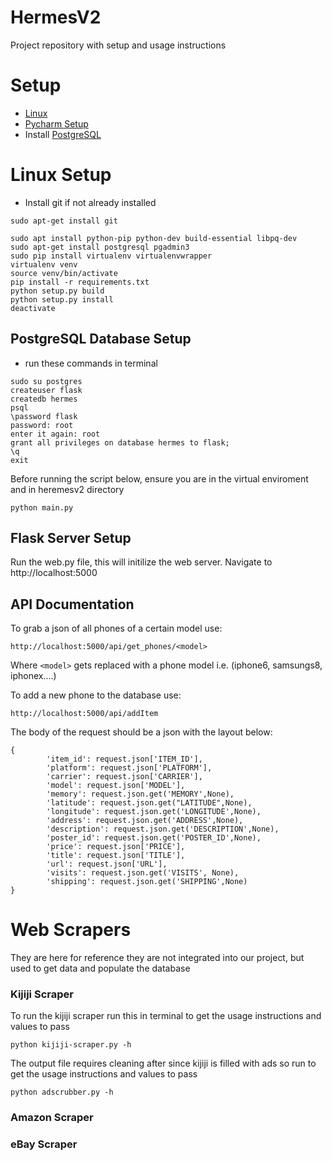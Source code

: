 # HermesV2
Project repository with setup and usage instructions


# Setup
- [Linux](#linux-setup)
- [Pycharm Setup](#pycharm-ide-setup)
- Install [PostgreSQL](https://www.postgresql.org/download/windows/)


# Linux Setup
- Install git if not already installed
```
sudo apt-get install git

sudo apt install python-pip python-dev build-essential libpq-dev
sudo apt-get install postgresql pgadmin3
sudo pip install virtualenv virtualenvwrapper
virtualenv venv
source venv/bin/activate
pip install -r requirements.txt
python setup.py build
python setup.py install
deactivate
```

## PostgreSQL Database Setup
- run these commands in terminal
```
sudo su postgres
createuser flask
createdb hermes 
psql
\password flask
password: root
enter it again: root
grant all privileges on database hermes to flask;
\q
exit
```
Before running the script below, ensure you are in the virtual enviroment and in heremesv2 directory
```
python main.py
```


## Flask Server Setup

Run the web.py file, this will initilize the web server.
Navigate to http://localhost:5000

## API Documentation
To grab a json of all phones of a certain model use:
```
http://localhost:5000/api/get_phones/<model>
```
Where `<model>` gets replaced with a phone model i.e. (iphone6, samsungs8, iphonex....)
  
To add a new phone to the database use:
```
http://localhost:5000/api/addItem
```
The body of the request should be a json with the layout below:
```
{
        'item_id': request.json['ITEM_ID'],
        'platform': request.json['PLATFORM'],
        'carrier': request.json['CARRIER'],
        'model': request.json['MODEL'],
        'memory': request.json.get('MEMORY',None),
        'latitude': request.json.get("LATITUDE",None),
        'longitude': request.json.get('LONGITUDE',None),
        'address': request.json.get('ADDRESS',None),
        'description': request.json.get('DESCRIPTION',None),
        'poster_id': request.json.get('POSTER_ID',None),
        'price': request.json['PRICE'],
        'title': request.json['TITLE'],
        'url': request.json['URL'],
        'visits': request.json.get('VISITS', None),
        'shipping': request.json.get('SHIPPING',None)
}
```
# Web Scrapers
They are here for reference they are not integrated into our project, but used to get data and populate the database
### Kijiji Scraper
To run the kijiji scraper run this in terminal to get the usage instructions and values to pass
```
python kijiji-scraper.py -h
```
The output file requires cleaning after since kijiji is filled with ads so run to get the usage instructions and values to pass
```
python adscrubber.py -h
```
### Amazon Scraper

### eBay Scraper
  


